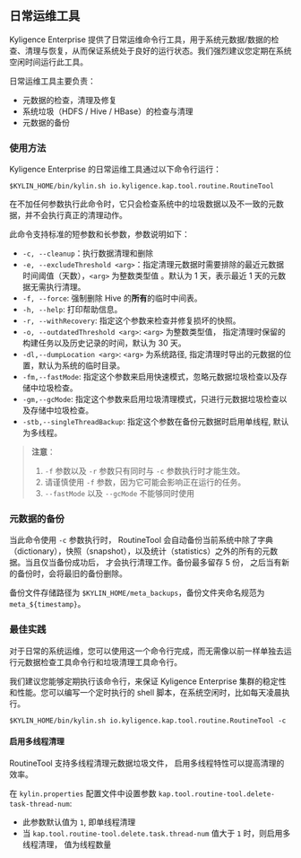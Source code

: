 ## 日常运维工具

Kyligence Enterprise 提供了日常运维命令行工具，用于系统元数据/数据的检查、清理与恢复，从而保证系统处于良好的运行状态。我们强烈建议您定期在系统空闲时间运行此工具。

日常运维工具主要负责：
- 元数据的检查，清理及修复
- 系统垃圾（HDFS / Hive / HBase）的检查与清理
- 元数据的备份

### 使用方法

Kyligence Enterprise 的日常运维工具通过以下命令行运行：

```shell
$KYLIN_HOME/bin/kylin.sh io.kyligence.kap.tool.routine.RoutineTool
```

在不加任何参数执行此命令时，它只会检查系统中的垃圾数据以及不一致的元数据，并不会执行真正的清理动作。

此命令支持标准的短参数和长参数，参数说明如下：

- `-c, --cleanup`：执行数据清理和删除
- `-e, --excludeThreshold <arg>`：指定清理元数据时需要排除的最近元数据时间阈值（天数），`<arg>` 为整数类型值 。默认为 1 天，表示最近 1 天的元数据无需执行清理。
- `-f, --force`: 强制删除 Hive 的**所有**的临时中间表。
- `-h, --help`: 打印帮助信息。
- `-r, --withRecovery`: 指定这个参数来检查并修复损坏的快照。
- `-o, --outdatedThreshold <arg>`: `<arg>` 为整数类型值， 指定清理时保留的构建任务以及历史记录的时间，默认为 30 天。
- `-dl,--dumpLocation <arg>`: `<arg>` 为系统路径, 指定清理时导出的元数据的位置，默认为系统的临时目录。
- `-fm,--fastMode`: 指定这个参数来启用快速模式，忽略元数据垃圾检查以及存储中垃圾检查。
- `-gm,--gcMode`: 指定这个参数来启用垃圾清理模式，只进行元数据垃圾检查以及存储中垃圾检查。
- `-stb,--singleThreadBackup`: 指定这个参数在备份元数据时启用单线程, 默认为多线程。


> **注意**：
> 1. `-f` 参数以及 `-r` 参数只有同时与 `-c` 参数执行时才能生效。
> 2. 请谨慎使用 `-f` 参数，因为它可能会影响正在运行的任务。
> 3. `--fastMode` 以及 `--gcMode` 不能够同时使用


### 元数据的备份

当此命令使用 `-c` 参数执行时， RoutineTool 会自动备份当前系统中除了字典（dictionary），快照（snapshot），以及统计（statistics）之外的所有的元数据。当且仅当备份成功后， 才会执行清理工作。备份最多留存 5 份， 之后当有新的备份时，会将最旧的备份删除。

备份文件存储路径为 `$KYLIN_HOME/meta_backups`，备份文件夹命名规范为 `meta_${timestamp}`。

### 最佳实践

对于日常的系统运维，您可以使用这一个命令行完成，而无需像以前一样单独去运行元数据检查工具命令行和垃圾清理工具命令行。

我们建议您能够定期执行该命令行，来保证 Kyligence Enterprise 集群的稳定性和性能。您可以编写一个定时执行的 shell 脚本，在系统空闲时，比如每天凌晨执行。

```shell
$KYLIN_HOME/bin/kylin.sh io.kyligence.kap.tool.routine.RoutineTool -c
```

#### 启用多线程清理
RoutineTool 支持多线程清理元数据垃圾文件， 启用多线程特性可以提高清理的效率。

在 `kylin.properties` 配置文件中设置参数 `kap.tool.routine-tool.delete-task-thread-num`:
- 此参数默认值为 `1`, 即单线程清理
- 当 `kap.tool.routine-tool.delete.task.thread-num` 值大于 `1` 时，则启用多线程清理， 值为线程数量
